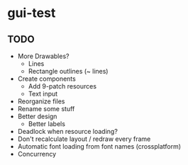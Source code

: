 # gui-test

## TODO

* More Drawables?
    * Lines
    * Rectangle outlines (~ lines)
* Create components
    * Add 9-patch resources
    * Text input
* Reorganize files
* Rename some stuff
* Better design
    * Better labels
* Deadlock when resource loading?
* Don't recalculate layout / redraw every frame
* Automatic font loading from font names (crossplatform)
* Concurrency

